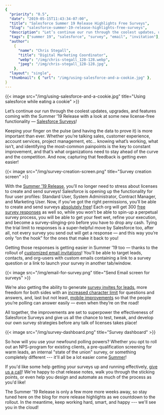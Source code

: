 ```yaml
---
{
  "priority": "0.5",
  "date": "2019-05-15T11:43:34-07:00",
  "title": "Salesforce Summer 19 Release Highlights Free Surveys",
  "Slug": "salesforce-summer-19-release-highlights-free-surveys",
  "description": "Let’s continue our run through the coolest updates, upgrades, and features coming with the Summer ’19 Release with a look at some new license-free functionality — Salesforce Surveys!",
  "tags": ["summer 19", "salesforce", "survey", "email", "invitation"],
  "author":
    {
      "name": "Chris Stegall",
      "title": "Digital Marketing Coordinator",
      "webp": "/img/chris-stegall_128-128.webp",
      "jpeg": "/img/chris-stegall_128-128.jpg",
    },
  "layout": "single",
  "thumbnail": { "url": "/img/using-salesforce-and-a-cookie.jpg" },
}
---
```


{{< image src="/img/using-salesforce-and-a-cookie.jpg" title="Using salesforce while eating a cookie" >}}

Let’s continue our run through the coolest updates, upgrades, and features coming with the Summer ’19 Release with a look at some new license-free functionality — [Salesforce Surveys](https://releasenotes.docs.salesforce.com/en-us/summer19/release-notes/rn_general_salesforce_surveys.htm)!

Keeping your finger on the pulse (and having the data to prove it) is more important than ever. Whether you’re talking sales, customer experience, account services, project management, etc… knowing what’s working, what isn’t, and identifying the most-common painpoints is the key to constant improvement, and that’s what organizations need to stay ahead of the curve and the competition. And now, capturing that feedback is getting even easier!

{{< image src="/img/survey-creation-screen.png" title="Survey creation screen" >}}

With the [Summer ’19 Release](https://releasenotes.docs.salesforce.com/en-us/summer19/release-notes/salesforce_release_notes.htm), you’ll no longer need to stress about licenses to create and send surveys! Salesforce is opening up the functionality for four user profiles: Standard User, System Administrator, Contract Manager, and Marketing User. Now, if you’ve got the right permissions, you’ll be able to create and send surveys [absolutely free](https://releasenotes.docs.salesforce.com/en-us/summer19/release-notes/rn_general_survey_no_license.htm)! Each org will get 300 [free survey responses](https://releasenotes.docs.salesforce.com/en-us/summer19/release-notes/rn_general_survey_response_count.htm) as well so, while you won’t be able to spin-up a perpetual survey process, you will be able to get your feet wet, refine your execution, and become a survey-slinging-pro before you have to drop any cash. Tying the trial limit to responses is a super-helpful move by Salesforce too, after all, not every survey you send out will get a response — and this way you’re only “on the hook” for the ones that make it back to you!

Getting those responses is getting easier in Summer ’19 too — thanks to the rollout of [customized email invitations](https://releasenotes.docs.salesforce.com/en-us/summer19/release-notes/rn_general_survey_send_email.htm)! You’ll be able to target leads, contacts, and org-users with custom emails containing a link to a survey question or a link to launch your survey in another tab/window.

{{< image src="/img/email-for-survey.png" title="Send Email screen for surveys" >}}

We’re also getting the ability to generate [survey invites for leads](https://releasenotes.docs.salesforce.com/en-us/summer19/release-notes/rn_general_survey_invite_leads.htm), more freedom for both sides with an [increased character limit](https://releasenotes.docs.salesforce.com/en-us/summer19/release-notes/rn_general_survey_character_count.htm) for questions and answers, and, last but not least, [mobile improvements](https://releasenotes.docs.salesforce.com/en-us/summer19/release-notes/rn_general_survey_improve_mobile_experience.htm) so that the people you’re polling can answer easily — even when they’re on the road!

All together, the improvements are set to superpower the effectiveness of Salesforce Surveys and give us all the chance to test, tweak, and develop our own survey strategies before any talk of licenses takes place!

{{< image src="/img/survey-dashboard.png" title="Survey dashboard" >}}

So how will you use your newfound polling powers? Whether you opt to roll out an NPS-program for existing clients, a pre-qualification screening for warm leads, an internal "state of the union" survey, or something completely different --- it'll all be a lot easier come [Summer](https://releasenotes.docs.salesforce.com/en-us/summer19/release-notes/salesforce_release_notes.htm?edition=&impact=)!

If you'd like some help getting your surveys up and running effectively, [give us a call](/contact)! We're happy to chat release notes, walk you through the sticking points, or even help you design and automate as much of the process as you'd like!

The Summer '19 Release is only a few more more weeks away, so stay tuned here on the blog for more release highlights as we countdown to the rollout. In the meantime, keep working hard, smart, and happy --- we'll see you in the cloud!
